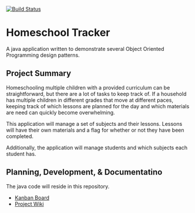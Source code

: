 [![Build Status](https://travis-ci.com/amajor/HomeschoolTracker.svg?branch=master)](https://travis-ci.com/amajor/HomeschoolTracker)

# Homeschool Tracker
A java application written to demonstrate several Object Oriented Programming design patterns.

## Project Summary
Homeschooling multiple children with a provided curriculum can be straightforward, but there are a lot of tasks to keep 
track of. If a household has multiple children in different grades that move at different paces, keeping track of which 
lessons are planned for the day and which materials are need can quickly become overwhelming.

This application will manage a set of subjects and their lessons. Lessons will have their own materials and a flag for 
whether or not they have been completed.

Additionally, the application will manage students and which subjects each student has.

## Planning, Development, & Documentatino
The java code will reside in this repository.

* [Kanban Board](https://github.com/amajor/HomeschoolTracker/projects/2)
* [Project Wiki](https://github.com/amajor/HomeschoolTracker/wiki)